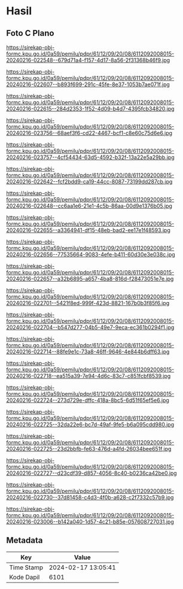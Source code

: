 # Hasil

## Foto C Plano

https://sirekap-obj-formc.kpu.go.id/0a59/pemilu/pdpr/61/12/09/20/08/6112092008015-20240216-022548--679d71a4-f157-4d17-8a56-2f31368b46f9.jpg

https://sirekap-obj-formc.kpu.go.id/0a59/pemilu/pdpr/61/12/09/20/08/6112092008015-20240216-022607--b893f699-291c-45fe-8e37-1053b7ae071f.jpg

https://sirekap-obj-formc.kpu.go.id/0a59/pemilu/pdpr/61/12/09/20/08/6112092008015-20240216-022615--284d2353-1f52-4d09-b4d7-4395fcb34820.jpg

https://sirekap-obj-formc.kpu.go.id/0a59/pemilu/pdpr/61/12/09/20/08/6112092008015-20240216-023756--68aef3f6-cd22-4467-bcf1-c8e60c75d6e6.jpg

https://sirekap-obj-formc.kpu.go.id/0a59/pemilu/pdpr/61/12/09/20/08/6112092008015-20240216-023757--4cf54434-63d5-4592-b32f-13a22e5a29bb.jpg

https://sirekap-obj-formc.kpu.go.id/0a59/pemilu/pdpr/61/12/09/20/08/6112092008015-20240216-022642--fcf2bdd9-ca19-44cc-8087-73199dd287cb.jpg

https://sirekap-obj-formc.kpu.go.id/0a59/pemilu/pdpr/61/12/09/20/08/6112092008015-20240216-022648--cc6aa1e6-21e1-4c5b-86aa-00d9e1376b05.jpg

https://sirekap-obj-formc.kpu.go.id/0a59/pemilu/pdpr/61/12/09/20/08/6112092008015-20240216-022655--a3364941-df15-48eb-bad2-ee17e1f48593.jpg

https://sirekap-obj-formc.kpu.go.id/0a59/pemilu/pdpr/61/12/09/20/08/6112092008015-20240216-022656--77535664-9083-4efe-b411-60d30e3e038c.jpg

https://sirekap-obj-formc.kpu.go.id/0a59/pemilu/pdpr/61/12/09/20/08/6112092008015-20240216-022657--a32b6895-a657-4ba8-816d-f28473051e7e.jpg

https://sirekap-obj-formc.kpu.go.id/0a59/pemilu/pdpr/61/12/09/20/08/6112092008015-20240216-022701--5421f8ed-999f-423d-8821-167b0b3f85f6.jpg

https://sirekap-obj-formc.kpu.go.id/0a59/pemilu/pdpr/61/12/09/20/08/6112092008015-20240216-022704--b547d277-04b5-49e7-9eca-ec361b0294f1.jpg

https://sirekap-obj-formc.kpu.go.id/0a59/pemilu/pdpr/61/12/09/20/08/6112092008015-20240216-022714--88fe9e1c-73a8-46ff-9646-4e844b6dff63.jpg

https://sirekap-obj-formc.kpu.go.id/0a59/pemilu/pdpr/61/12/09/20/08/6112092008015-20240216-022718--ea515a39-7e94-4d6c-83c7-c851fcbf8539.jpg

https://sirekap-obj-formc.kpu.go.id/0a59/pemilu/pdpr/61/12/09/20/08/6112092008015-20240216-022724--273d729e-dffc-418a-8bc5-6d51f65ef5e6.jpg

https://sirekap-obj-formc.kpu.go.id/0a59/pemilu/pdpr/61/12/09/20/08/6112092008015-20240216-022725--32da22e6-bc7d-49af-9fe5-b6a095cdd980.jpg

https://sirekap-obj-formc.kpu.go.id/0a59/pemilu/pdpr/61/12/09/20/08/6112092008015-20240216-022725--23d2bbfb-fe63-476d-a4fd-26034bee651f.jpg

https://sirekap-obj-formc.kpu.go.id/0a59/pemilu/pdpr/61/12/09/20/08/6112092008015-20240216-022727--d23cdf39-d857-4056-8c40-b0236ca42be0.jpg

https://sirekap-obj-formc.kpu.go.id/0a59/pemilu/pdpr/61/12/09/20/08/6112092008015-20240216-022730--37d81458-c4d3-4f0b-a628-c2f7332c57b9.jpg

https://sirekap-obj-formc.kpu.go.id/0a59/pemilu/pdpr/61/12/09/20/08/6112092008015-20240216-023006--b142a040-1d57-4c21-b85e-057608727031.jpg


## Metadata

| Key        | Value               |
| ---------- | ------------------- |
| Time Stamp | 2024-02-17 13:05:41 |
| Kode Dapil | 6101                |



